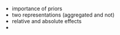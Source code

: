 - importance of priors
- two representations (aggregated and not)
- relative and absolute effects
- 